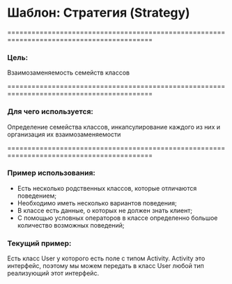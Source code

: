 # Шаблон: Стратегия (Strategy)
==========================================================================================

### Цель:
Взаимозаменяемость семейств классов

==========================================================================================

### Для чего используется:
Определение семейства классов, инкапсулирование каждого из них и организация их взаимозаменяемости

==========================================================================================

### Пример использования:
- Есть несколько родственных классов, которые отличаются поведением;
- Необходимо иметь несколько вариантов поведения;
- В классе есть данные, о которых не должен знать клиент;
- С помощью условных операторов в классе определенно большое количество возможных поведений;

### Текущий пример:
Есть класс User у которого есть поле с типом Activity. Activity это интерфейс, поэтому мы можем передать в класс User
любой тип реализующий этот интерфейс.


